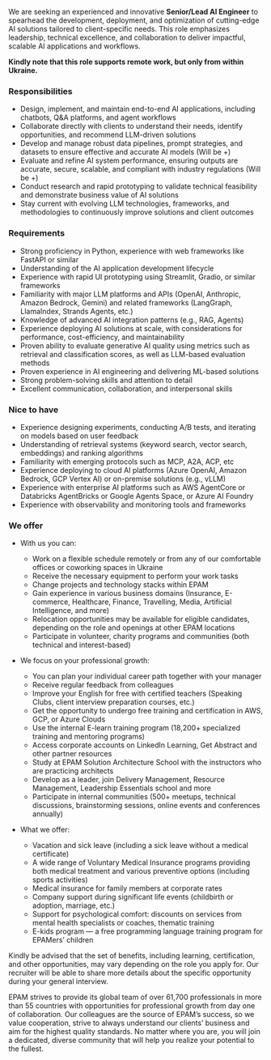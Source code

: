 We are seeking an experienced and innovative **Senior/Lead AI Engineer** to
spearhead the development, deployment, and optimization of cutting-edge AI
solutions tailored to client-specific needs. This role emphasizes leadership,
technical excellence, and collaboration to deliver impactful, scalable AI
applications and workflows.

**Kindly note that this role supports remote work, but only from within
Ukraine.**

### Responsibilities

  * Design, implement, and maintain end-to-end AI applications, including chatbots, Q&A platforms, and agent workflows
  * Collaborate directly with clients to understand their needs, identify opportunities, and recommend LLM-driven solutions
  * Develop and manage robust data pipelines, prompt strategies, and datasets to ensure effective and accurate AI models (Will be +)
  * Evaluate and refine AI system performance, ensuring outputs are accurate, secure, scalable, and compliant with industry regulations (Will be +)
  * Conduct research and rapid prototyping to validate technical feasibility and demonstrate business value of AI solutions
  * Stay current with evolving LLM technologies, frameworks, and methodologies to continuously improve solutions and client outcomes

### Requirements

  * Strong proficiency in Python, experience with web frameworks like FastAPI or similar
  * Understanding of the AI application development lifecycle
  * Experience with rapid UI prototyping using Streamlit, Gradio, or similar frameworks
  * Familiarity with major LLM platforms and APIs (OpenAI, Anthropic, Amazon Bedrock, Gemini) and related frameworks (LangGraph, LlamaIndex, Strands Agents, etc.)
  * Knowledge of advanced AI integration patterns (e.g., RAG, Agents)
  * Experience deploying AI solutions at scale, with considerations for performance, cost-efficiency, and maintainability
  * Proven ability to evaluate generative AI quality using metrics such as retrieval and classification scores, as well as LLM-based evaluation methods
  * Proven experience in AI engineering and delivering ML-based solutions
  * Strong problem-solving skills and attention to detail
  * Excellent communication, collaboration, and interpersonal skills

### Nice to have

  * Experience designing experiments, conducting A/B tests, and iterating on models based on user feedback
  * Understanding of retrieval systems (keyword search, vector search, embeddings) and ranking algorithms
  * Familiarity with emerging protocols such as MCP, A2A, ACP, etc
  * Experience deploying to cloud AI platforms (Azure OpenAI, Amazon Bedrock, GCP Vertex AI) or on-premise solutions (e.g., vLLM)
  * Experience with enterprise AI platforms such as AWS AgentCore or Databricks AgentBricks or Google Agents Space, or Azure AI Foundry
  * Experience with observability and monitoring tools and frameworks

### We offer

  * With us you can:  

    * Work on a flexible schedule remotely or from any of our comfortable offices or coworking spaces in Ukraine
    * Receive the necessary equipment to perform your work tasks
    * Change projects and technology stacks within EPAM
    * Gain experience in various business domains (Insurance, E-commerce, Healthcare, Finance, Travelling, Media, Artificial Intelligence, and more)
    * Relocation opportunities may be available for eligible candidates, depending on the role and openings at other EPAM locations
    * Participate in volunteer, charity programs and communities (both technical and interest-based)
  * We focus on your professional growth:  

    * You can plan your individual career path together with your manager
    * Receive regular feedback from colleagues
    * Improve your English for free with certified teachers (Speaking Clubs, client interview preparation courses, etc.)
    * Get the opportunity to undergo free training and certification in AWS, GCP, or Azure Clouds
    * Use the internal E-learn training program (18,200+ specialized training and mentoring programs)
    * Access corporate accounts on LinkedIn Learning, Get Abstract and other partner resources
    * Study at EPAM Solution Architecture School with the instructors who are practicing architects
    * Develop as a leader, join Delivery Management, Resource Management, Leadership Essentials school and more
    * Participate in internal communities (500+ meetups, technical discussions, brainstorming sessions, online events and conferences annually)
  * What we offer:  

    * Vacation and sick leave (including a sick leave without a medical certificate)
    * A wide range of Voluntary Medical Insurance programs providing both medical treatment and various preventive options (including sports activities)
    * Medical insurance for family members at corporate rates
    * Company support during significant life events (childbirth or adoption, marriage, etc.)
    * Support for psychological comfort: discounts on services from mental health specialists or coaches, thematic training
    * E-kids program — a free programming language training program for EPAMers’ children

Kindly be advised that the set of benefits, including learning, certification,
and other opportunities, may vary depending on the role you apply for. Our
recruiter will be able to share more details about the specific opportunity
during your general interview.

EPAM strives to provide its global team of over 61,700 professionals in more
than 55 countries with opportunities for professional growth from day one of
collaboration. Our colleagues are the source of EPAM’s success, so we value
cooperation, strive to always understand our clients’ business and aim for the
highest quality standards. No matter where you are, you will join a dedicated,
diverse community that will help you realize your potential to the fullest.